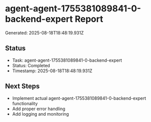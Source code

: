 # agent-agent-1755381089841-0-backend-expert Report

Generated: 2025-08-18T18:48:19.931Z

## Status
- Task: agent-agent-1755381089841-0-backend-expert
- Status: Completed
- Timestamp: 2025-08-18T18:48:19.931Z

## Next Steps
- Implement actual agent-agent-1755381089841-0-backend-expert functionality
- Add proper error handling
- Add logging and monitoring
